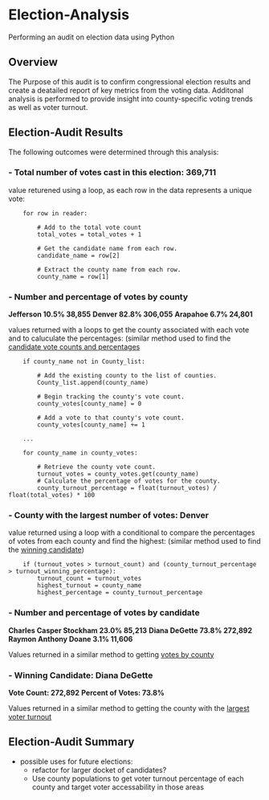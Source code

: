# Election-Analysis
Performing an audit on election data using Python 

## Overview
The Purpose of this audit is to confirm congressional election results and create a deatailed report of key metrics from the voting data. Additonal analysis is performed to provide insight into county-specific voting trends as well as voter turnout. 

## Election-Audit Results

The following outcomes were determined through this analysis: 

### - Total number of votes cast in this election: **369,711**
   value returened using a loop, as each row in the data represents a unique vote:

        for row in reader:
            
            # Add to the total vote count
            total_votes = total_votes + 1
        
            # Get the candidate name from each row.
            candidate_name = row[2]

            # Extract the county name from each row.
            county_name = row[1]

### - Number and percentage of votes by county
   **Jefferson   10.5%   38,855**
   **Denver      82.8%   306,055**
   **Arapahoe    6.7%    24,801**
  
   values returned with a loops to get the county associated with each vote and to caluculate the percentages:
   (similar method used to find the [candidate vote counts and percentages](https://github.com/TheodoraNell/Election-Analysis/blob/main/README.md#--number-and-percentage-of-votes-by-candidate)
       
        if county_name not in County_list:
        
            # Add the existing county to the list of counties.
            County_list.append(county_name)

            # Begin tracking the county's vote count.
            county_votes[county_name] = 0

            # Add a vote to that county's vote count.
            county_votes[county_name] += 1
        
        ...
        
        for county_name in county_votes:

            # Retrieve the county vote count.
            turnout_votes = county_votes.get(county_name)
            # Calculate the percentage of votes for the county.
            county_turnout_percentage = float(turnout_votes) / float(total_votes) * 100
        
### - County with the largest number of votes: **Denver**
   value returned using a loop with a conditional to compare the percentages of votes from each county and find the highest:
   (similar method used to find the [winning candidate](https://github.com/TheodoraNell/Election-Analysis/blob/main/README.md#--winning-candidate-diana-degette))

        if (turnout_votes > turnout_count) and (county_turnout_percentage > turnout_winning_percentage):
            turnout_count = turnout_votes
            highest_turnout = county_name
            highest_percentage = county_turnout_percentage

### - Number and percentage of votes by candidate
   **Charles Casper Stockham   23.0%   85,213**
   **Diana DeGette             73.8%   272,892**
   **Raymon Anthony Doane      3.1%    11,606**
  
   Values returned in a similar method to getting [votes by county](https://github.com/TheodoraNell/Election-Analysis/blob/main/README.md#--number-and-percentage-of-votes-by-county)

### - Winning Candidate: **Diana DeGette**
   **Vote Count: 272,892**
   **Percent of Votes: 73.8%**
  
   Values returned in a similar method to getting the county with the [largest voter turnout](https://github.com/TheodoraNell/Election-Analysis/blob/main/README.md#--county-with-the-largest-number-of-votes-denver)
      
      
## Election-Audit Summary

- possible uses for future elections: 
  - refactor for larger docket of candidates? 
  - Use county populations to get voter turnout percentage of each county and target voter accessability in those areas
